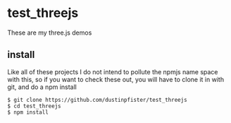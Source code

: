 # test_threejs

These are my three.js demos

## install

Like all of these projects I do not intend to pollute the npmjs name space with this, so if you want to check these out, you will have to clone it in with git, and do a npm install

```
$ git clone https://github.com/dustinpfister/test_threejs
$ cd test_threejs
$ npm install
```